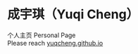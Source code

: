 # 成宇琪（Yuqi Cheng）
个人主页
Personal Page
<br>Please reach [yuqcheng.github.io](https://yuqcheng.github.io)
